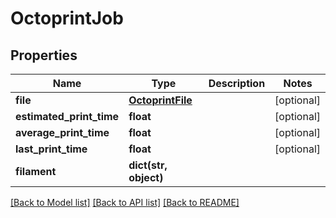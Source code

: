 # OctoprintJob


## Properties
Name | Type | Description | Notes
------------ | ------------- | ------------- | -------------
**file** | [**OctoprintFile**](OctoprintFile.md) |  | [optional] 
**estimated_print_time** | **float** |  | [optional] 
**average_print_time** | **float** |  | [optional] 
**last_print_time** | **float** |  | [optional] 
**filament** | **dict(str, object)** |  | 

[[Back to Model list]](../README.md#documentation-for-models) [[Back to API list]](../README.md#documentation-for-api-endpoints) [[Back to README]](../README.md)


